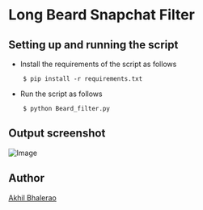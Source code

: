 # <b> Long Beard Snapchat Filter </b>

## Setting up and running the script

- Install the requirements of the script as follows
```
    $ pip install -r requirements.txt
```

- Run the script as follows
```
    $ python Beard_filter.py
```

## Output screenshot

![Image](https://iili.io/B6X7ta.th.png)

## Author
[Akhil Bhalerao](https://github.com/iamakkkhil)